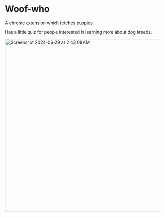 # Woof-who
A chrome extension which fetches puppies

Has a little quiz for people interested in learning more about dog breeds.

<img width="563" alt="Screenshot 2024-06-29 at 2 43 08 AM" src="https://github.com/ritfiz/Woof-who/assets/77655970/3a3b12b3-3ee7-4aed-bdf9-599eaecaa247">
